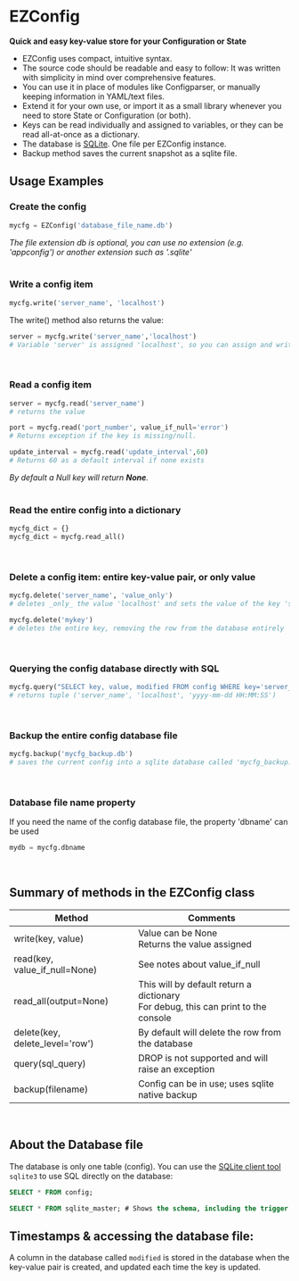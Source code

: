 # EZConfig
**Quick and easy key-value store for your Configuration or State**

 - EZConfig uses compact, intuitive syntax.
 - The source code should be readable and easy to follow: It was written with simplicity in mind over comprehensive features.
 - You can use it in place of modules like Configparser, or manually keeping information in YAML/text files.
 - Extend it for your own use, or import it as a small library whenever you need to store State or Configuration (or both).
 - Keys can be read individually and assigned to variables, or they can be read all-at-once as a dictionary.
 - The database is [SQLite](https://sqlite.org).  One file per EZConfig instance.
 - Backup method saves the current snapshot as a sqlite file.

## Usage Examples

### Create the config
```python
mycfg = EZConfig('database_file_name.db')
```
_The file extension db is optional, you can use no extension (e.g. 'appconfig') or another extension such as '.sqlite'_<br>
<br>

### Write a config item
```python
mycfg.write('server_name', 'localhost')
```
The write() method also returns the value:
```python
server = mycfg.write('server_name','localhost')
# Variable 'server' is assigned 'localhost', so you can assign and write the config all at once
```

<br>

### Read a config item
```python
server = mycfg.read('server_name')
# returns the value

port = mycfg.read('port_number', value_if_null='error')
# Returns exception if the key is missing/null.

update_interval = mycfg.read('update_interval',60)
# Returns 60 as a default interval if none exists
```
_By default a Null key will return **None**._<br>
<br>

### Read the entire config into a dictionary
```python
mycfg_dict = {}
mycfg_dict = mycfg.read_all()
```
<br>

### Delete a config item: entire key-value pair, or only value
```python
mycfg.delete('server_name', 'value_only')
# deletes _only_ the value 'localhost' and sets the value of the key 'server_name' to Null

mycfg.delete('mykey')
# deletes the entire key, removing the row from the database entirely
```
<br>

### Querying the config database directly with SQL
```python
mycfg.query("SELECT key, value, modified FROM config WHERE key='server_name';")
# returns tuple ('server_name', 'localhost', 'yyyy-mm-dd HH:MM:SS')
```
<br>

### Backup the entire config database file
```python
mycfg.backup('mycfg_backup.db')
# saves the current config into a sqlite database called 'mycfg_backup.db'
```
<br>

### Database file name property
If you need the name of the config database file, the property 'dbname' can be used
```python
mydb = mycfg.dbname
```
<br>

## Summary of methods in the EZConfig class

| Method                |Comments |
|-----------------------|---------|
| write(key, value)     | Value can be None<br>Returns the value assigned |
| read(key, value_if_null=None)      | See notes about value_if_null |
| read_all(output=None)  | This will by default return a dictionary<br>For debug, this can print to the console |
| delete(key, delete_level='row')| By default will delete the row from the database |
| query(sql_query)  | DROP is not supported and will raise an exception |
| backup(filename)  | Config can be in use; uses sqlite native backup|
<br>


## About the Database file
The database is only one table (config).  You can use the [SQLite client tool](https://sqlite.org/download.html) `sqlite3` to use SQL directly on the database:
```sql
SELECT * FROM config;

SELECT * FROM sqlite_master; # Shows the schema, including the trigger to update the 'modified' timestamp.
```
## Timestamps & accessing the database file:
A column in the database called `modified` is stored in the database when the key-value pair is created, and updated each time the key is updated.

